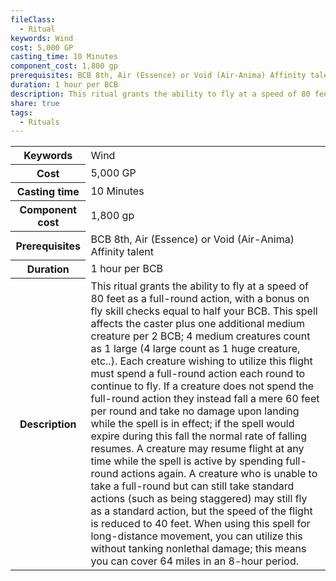 ```yaml
---
fileClass:
  - Ritual
keywords: Wind
cost: 5,000 GP
casting_time: 10 Minutes
component_cost: 1,800 gp
prerequisites: BCB 8th, Air (Essence) or Void (Air-Anima) Affinity talent
duration: 1 hour per BCB
description: This ritual grants the ability to fly at a speed of 80 feet as a full-round action, with a bonus on fly skill checks equal to half your BCB. This spell affects the caster plus one additional medium creature per 2 BCB; 4 medium creatures count as 1 large (4 large count as 1 huge creature, etc..). Each creature wishing to utilize this flight must spend a full-round action each round to continue to fly. If a creature does not spend the full-round action they instead fall a mere 60 feet per round and take no damage upon landing while the spell is in effect; if the spell would expire during this fall the normal rate of falling resumes. A creature may resume flight at any time while the spell is active by spending full-round actions again. A creature who is unable to take a full-round but can still take standard actions (such as being staggered) may still fly as a standard action, but the speed of the flight is reduced to 40 feet. When using this spell for long-distance movement, you can utilize this without tanking nonlethal damage; this means you can cover 64 miles in an 8-hour period.
share: true
tags:
  - Rituals
---
```

<p><span dir="ltr" style="overflow-x: auto;"><table><tbody><tr><th dir="ltr">Keywords</th><td dir="ltr">Wind</td></tr><tr><th dir="ltr">Cost</th><td dir="ltr">5,000 GP</td></tr><tr><th dir="ltr">Casting time</th><td dir="ltr">10 Minutes</td></tr><tr><th dir="ltr">Component cost</th><td dir="ltr">1,800 gp</td></tr><tr><th dir="ltr">Prerequisites</th><td dir="ltr">BCB 8th, Air (Essence) or Void (Air-Anima) Affinity talent</td></tr><tr><th dir="ltr">Duration</th><td dir="ltr">1 hour per BCB</td></tr><tr><th dir="ltr">Description</th><td dir="ltr">This ritual grants the ability to fly at a speed of 80 feet as a full-round action, with a bonus on fly skill checks equal to half your BCB. This spell affects the caster plus one additional medium creature per 2 BCB; 4 medium creatures count as 1 large (4 large count as 1 huge creature, etc..). Each creature wishing to utilize this flight must spend a full-round action each round to continue to fly. If a creature does not spend the full-round action they instead fall a mere 60 feet per round and take no damage upon landing while the spell is in effect; if the spell would expire during this fall the normal rate of falling resumes. A creature may resume flight at any time while the spell is active by spending full-round actions again. A creature who is unable to take a full-round but can still take standard actions (such as being staggered) may still fly as a standard action, but the speed of the flight is reduced to 40 feet. When using this spell for long-distance movement, you can utilize this without tanking nonlethal damage; this means you can cover 64 miles in an 8-hour period.</td></tr></tbody></table></span></p>